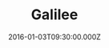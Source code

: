 ---
title: "Galilee"
image: "https://i.imgur.com/MuLYIpM.jpg"
date: "2016-01-03T09:30:00.000Z"
video:
  type: "vimeo"
  id: 150679357
speaker:
  name: "Bart Wilkins"
  permalink: "bart-wilkins"
series: "all-aboard"
---